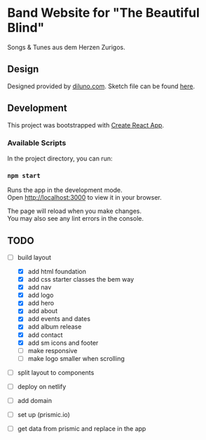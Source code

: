 # Band Website for "The Beautiful Blind"
Songs & Tunes aus dem Herzen Zurigos.


## Design
Designed provided by [diluno.com](https://www.diluno.com/).
Sketch file can be found [here](https://www.sketch.com/s/21e3c106-669d-434b-8c2b-f86d3dee3503/a/ygaV9Rz).


## Development
This project was bootstrapped with [Create React App](https://github.com/facebook/create-react-app).
### Available Scripts

In the project directory, you can run:
### `npm start`

Runs the app in the development mode.\
Open [http://localhost:3000](http://localhost:3000) to view it in your browser.

The page will reload when you make changes.\
You may also see any lint errors in the console.


## TODO
- [ ] build layout
    - [x] add html foundation
    - [x] add css starter classes the bem way
    - [x] add nav
    - [x] add logo
    - [x] add hero
    - [x] add about
    - [x] add events and dates
    - [x] add album release
    - [x] add contact
    - [x] add sm icons and footer
    - [ ] make responsive
    - [ ] make logo smaller when scrolling
- [ ] split layout to components
- [ ] deploy on netlify
- [ ] add domain
- [ ] set up (prismic.io)
- [ ] get data from prismic and replace in the app

